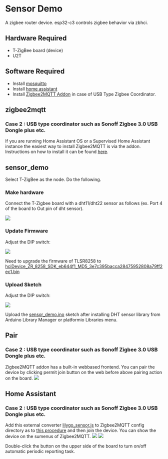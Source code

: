 # Sensor Demo

A zigbee router device. esp32-c3 controls zigbee behavior via zbhci.

## Hardware Required

- T-ZigBee board (device)
- U2T

## Software Required

- Install [mosquitto](https://zbhci.readthedocs.io/en/latest/user-guide/mosquitto.html)
- Install [home assistant](https://zbhci.readthedocs.io/en/latest/user-guide/home-assistant.html)
- Install [Zigbee2MQTT Addon](https://github.com/zigbee2mqtt/hassio-zigbee2mqtt) in case of USB Type Zigbee Coordinator.

## zigbee2mqtt

### Case 2 : USB type coordinator such as Sonoff Zigbee 3.0 USB Dongle plus etc.

If you are running Home Assistant OS or a Supervised Home Assistant instance the easiest way to install Zigbee2MQTT is via the addon. Instructions on how to install it can be found [here](https://github.com/zigbee2mqtt/hassio-zigbee2mqtt#installation).

## sensor_demo

Select T-ZigBee as the node. Do the following.

### Make hardware

Connect the T-Zigbee board with a dht11/dht22 sensor as follows (ex. Port 4 of the board to Out pin of dht sensor).

![](./docs/t-zigbee_sensor_hardware.jpg)

### Update Firmware

Adjust the DIP switch:

![](../../docs/_static/upload_mode.png)

Need to upgrade the firmware of TLSR8258 to [hciDevice_ZR_8258_SDK_eb644f1_MD5_3e7c395bacca28475952808a79ff2ec1.bin](../../firmware/hciDevice_ZR_8258_SDK_eb644f1_MD5_3e7c395bacca28475952808a79ff2ec1.bin)

### Upload Sketch

Adjust the DIP switch:

![](../../docs/_static/upload_mode_c3.png)

Upload the [sensor_demo.ino](./sensor_demo.ino) sketch after installing DHT sensor library from Arduino Library Manager or platformio Libraries menu.

## Pair

### Case 2 : USB type coordinator such as Sonoff Zigbee 3.0 USB Dongle plus etc.

Zigbee2MQTT addon has a built-in webbased frontend. You can pair the device by clicking permit join button on the web before above pairing action on the board.
    ![](https://www.zigbee2mqtt.io/assets/img/frontend.e604ec0e.png)

## Home Assistant

### Case 2 : USB type coordinator such as Sonoff Zigbee 3.0 USB Dongle plus etc.

Add this external converter [lilygo_sensor.js](./lilygo_sensor.js) to Zigbee2MQTT config directory as to [this procedure](https://www.zigbee2mqtt.io/advanced/support-new-devices/01_support_new_devices.html#instructions) and then join the device.
You can show the device on the sumenus of Zigbee2MQTT.
![](./docs/add-sensor-device_2.png)
![](./docs/add-sensor-device_3.png)

Double-click the button on the upper side of the board to turn on/off automatic periodic reporting task.
